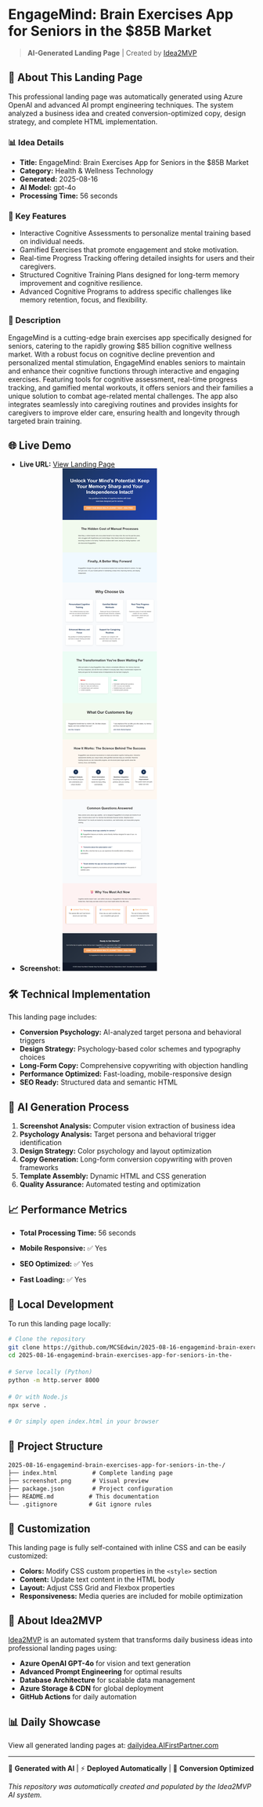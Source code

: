 # EngageMind: Brain Exercises App for Seniors in the $85B Market

> **AI-Generated Landing Page** | Created by [Idea2MVP](https://github.com/MCSEdwin/Idea2MVP)

## 🚀 About This Landing Page

This professional landing page was automatically generated using Azure OpenAI and advanced AI prompt engineering techniques. The system analyzed a business idea and created conversion-optimized copy, design strategy, and complete HTML implementation.

### 📊 Idea Details

- **Title:** EngageMind: Brain Exercises App for Seniors in the $85B Market
- **Category:** Health & Wellness Technology
- **Generated:** 2025-08-16
- **AI Model:** gpt-4o
- **Processing Time:** 56 seconds

### 🎯 Key Features

- Interactive Cognitive Assessments to personalize mental training based on individual needs.
- Gamified Exercises that promote engagement and stoke motivation.
- Real-time Progress Tracking offering detailed insights for users and their caregivers.
- Structured Cognitive Training Plans designed for long-term memory improvement and cognitive resilience.
- Advanced Cognitive Programs to address specific challenges like memory retention, focus, and flexibility.

### 📝 Description

EngageMind is a cutting-edge brain exercises app specifically designed for seniors, catering to the rapidly growing $85 billion cognitive wellness market. With a robust focus on cognitive decline prevention and personalized mental stimulation, EngageMind enables seniors to maintain and enhance their cognitive functions through interactive and engaging exercises. Featuring tools for cognitive assessment, real-time progress tracking, and gamified mental workouts, it offers seniors and their families a unique solution to combat age-related mental challenges. The app also integrates seamlessly into caregiving routines and provides insights for caregivers to improve elder care, ensuring health and longevity through targeted brain training.

## 🌐 Live Demo

- **Live URL:** [View Landing Page](https://dailyidea.AIFirstPartner.com/daily-ideas/2025-08-16/index.html)
- **Screenshot:** ![Landing Page Preview](./screenshot.png)

## 🛠️ Technical Implementation

This landing page includes:

- **Conversion Psychology:** AI-analyzed target persona and behavioral triggers
- **Design Strategy:** Psychology-based color schemes and typography choices
- **Long-Form Copy:** Comprehensive copywriting with objection handling
- **Performance Optimized:** Fast-loading, mobile-responsive design
- **SEO Ready:** Structured data and semantic HTML

## 🤖 AI Generation Process

1. **Screenshot Analysis:** Computer vision extraction of business idea
2. **Psychology Analysis:** Target persona and behavioral trigger identification
3. **Design Strategy:** Color psychology and layout optimization
4. **Copy Generation:** Long-form conversion copywriting with proven frameworks
5. **Template Assembly:** Dynamic HTML and CSS generation
6. **Quality Assurance:** Automated testing and optimization

## 📈 Performance Metrics

- **Total Processing Time:** 56 seconds

- **Mobile Responsive:** ✅ Yes
- **SEO Optimized:** ✅ Yes
- **Fast Loading:** ✅ Yes

## 🔧 Local Development

To run this landing page locally:

```bash
# Clone the repository
git clone https://github.com/MCSEdwin/2025-08-16-engagemind-brain-exercises-app-for-seniors-in-the-.git
cd 2025-08-16-engagemind-brain-exercises-app-for-seniors-in-the-

# Serve locally (Python)
python -m http.server 8000

# Or with Node.js
npx serve .

# Or simply open index.html in your browser
```

## 📄 Project Structure

```
2025-08-16-engagemind-brain-exercises-app-for-seniors-in-the-/
├── index.html          # Complete landing page
├── screenshot.png      # Visual preview
├── package.json        # Project configuration
├── README.md          # This documentation
└── .gitignore         # Git ignore rules
```

## 🎨 Customization

This landing page is fully self-contained with inline CSS and can be easily customized:

- **Colors:** Modify CSS custom properties in the `<style>` section
- **Content:** Update text content in the HTML body
- **Layout:** Adjust CSS Grid and Flexbox properties
- **Responsiveness:** Media queries are included for mobile optimization

## 🌟 About Idea2MVP

[Idea2MVP](https://github.com/MCSEdwin/Idea2MVP) is an automated system that transforms daily business ideas into professional landing pages using:

- **Azure OpenAI GPT-4o** for vision and text generation
- **Advanced Prompt Engineering** for optimal results
- **Database Architecture** for scalable data management  
- **Azure Storage & CDN** for global deployment
- **GitHub Actions** for daily automation

## 📊 Daily Showcase

View all generated landing pages at: [dailyidea.AIFirstPartner.com](https://dailyidea.AIFirstPartner.com)

---

🤖 **Generated with AI** | ⚡ **Deployed Automatically** | 🎯 **Conversion Optimized**

*This repository was automatically created and populated by the Idea2MVP AI system.*